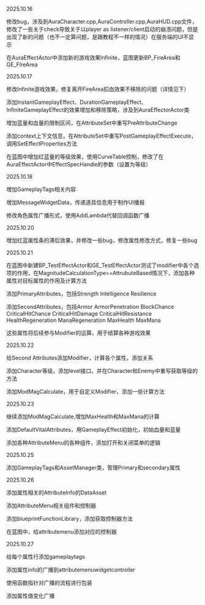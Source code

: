 2025.10.16



修改bug，涉及到AuraCharacter.cpp,AuraController.cpp,AuraHUD.cpp文件，修改了一些关于check导致关于以player as listener/client启动的崩溃问题，但是出现了新的问题（也不一定算问题，是跟教程不一样的情况）在服务端的UI不显示

在AuraEffectActor中添加新的游戏效果Infinite，蓝图更新BP_FireArea和GE_FIreArea



2025.10.17

修改Infinite游戏效果，修复离开FireArea扣血效果不移除的问题（详情见下）

添加InstantGameplayEffect、DurationGameplayEffect、InfiniteGameplayEffect的效果增加和移除策略，涉及到AuraEffectorActor类

增加蓝量和血量的限制区间，在AttributeSet中重写PreAttributeChange

添加context上下文信息，在AttributeSet中重写PostGameplayEffectExecute，调用SetEffectProperties方法

在蓝图中增加红蓝量的等级效果，使用CurveTable控制，修改了在AuraEffectActor中EffectSpecHandle的参数（设置为等级）





2025.10.18

增加GameplayTags相关内容

增加MessageWidgetData，传递道具信息用于制作UI播报

修改角色属性广播形式，使用AddLambda代替回调函数广播



2025.10.20



增加红蓝属性条的滞后效果，并修改一些bug，修改属性修改方式，修复一些bug



2025.10.21

在蓝图中新建BP_TestEffectActor和GE_TestEffectActor测试了modifier中各个选项的作用，在MagnitudeCalculationType==AttrubuteBased情况下，添加各种属性对目标属性的作用及计算方法

添加PrimaryAttributes，包括Strength Intelligence Resilience

添加SecondAttributes，包括Armor ArmorPenetration BlockChance CriticalHitChance  CriticalHitDamage  CriticalHitResistance  HealthRegeneration  ManaRegeneration  MaxHealth  MaxMana

 这些属性将后续参与Modifier的运算，用于结算各种游戏效果



2025.10.22

给Second Attributes添加Modifier，计算各个属性，添加关系

添加Character等级，添加level接口，并在Character和Enemy中重写获取等级的方法

添加ModMagCalculate，用于自定义Modifier，添加一些计算方法





2025.10.23

继续添加ModMagCalculate,增加MaxHealth和MaxMana的计算

添加DefaultVitalAttributes，用GameplayEffect初始化，初始血量和蓝量

添加各种AttributeMenu的各种组件，添加打开和关闭菜单的逻辑



2025.10.25

添加GameplayTags和AssetManager类，管理Primary和secondary属性



2025.10.26

添加属性相关的AttributeInfo的DataAsset

添加AttributeMenu相关组件和控制器

添加blueprintFunctionLibrary，添加获取控制器方法

在蓝图中，给attributemenu添加对应的控制器





2025.10.27

给每个属性行添加gameplaytags

添加属性info的广播到attributemenuwidgetcontroller

使用函数指针对广播的流程进行包装

添加属性值变化广播









